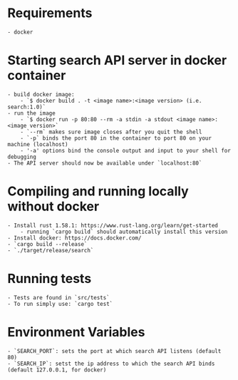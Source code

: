 # Requirements
    - docker

# Starting search API server in docker container
    - build docker image:
        - `$ docker build . -t <image name>:<image version> (i.e. search:1.0)`
    - run the image
        - `$ docker run -p 80:80 --rm -a stdin -a stdout <image name>:<image version>`
        - `--rm` makes sure image closes after you quit the shell
        - `-p` binds the port 80 in the container to port 80 on your machine (localhost)
        - '-a' options bind the console output and input to your shell for debugging
    - The API server should now be available under `localhost:80`

# Compiling and running locally without docker
    - Install rust 1.58.1: https://www.rust-lang.org/learn/get-started
        - running `cargo build` should automatically install this version
    - Install docker: https://docs.docker.com/
    - `cargo build --release`
    - `./target/release/search`

# Running tests
    - Tests are found in `src/tests`
    - To run simply use: `cargo test`

# Environment Variables
    - `SEARCH_PORT`: sets the port at which search API listens (default 80)
    - `SEARCH_IP`: setst the ip address to which the search API binds (default 127.0.0.1, for docker) 
